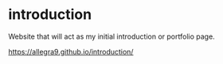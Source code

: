 # introduction

Website that will act as my initial introduction or portfolio page. 

https://allegra9.github.io/introduction/
